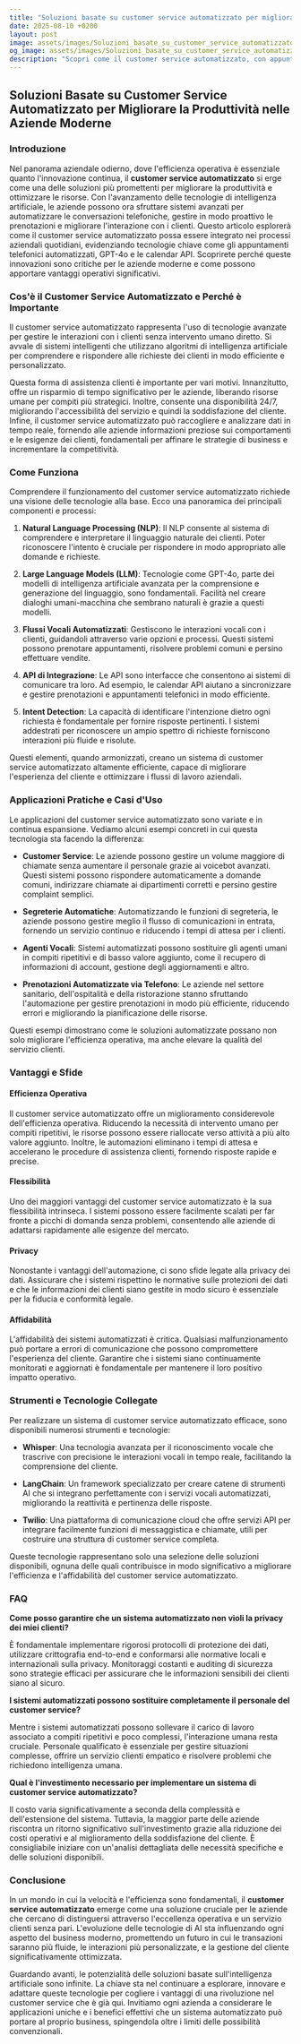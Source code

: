 ```yaml
---
title: "Soluzioni basate su customer service automatizzato per migliorare la produttività nelle aziende moderne"
date: 2025-08-10 +0200
layout: post
image: assets/images/Soluzioni_basate_su_customer_service_automatizzato_per_migliorare_la_produttivit_nelle_aziende_moderne.jpg
og_image: assets/images/Soluzioni_basate_su_customer_service_automatizzato_per_migliorare_la_produttivit_nelle_aziende_moderne.jpg
description: "Scopri come il customer service automatizzato, con appuntamenti telefonici e API calendar, può rivoluzionare la tua azienda migliorando la produttività!"
---
```


## Soluzioni Basate su Customer Service Automatizzato per Migliorare la Produttività nelle Aziende Moderne

### Introduzione

Nel panorama aziendale odierno, dove l'efficienza operativa è essenziale quanto l'innovazione continua, il **customer service automatizzato** si erge come una delle soluzioni più promettenti per migliorare la produttività e ottimizzare le risorse. Con l'avanzamento delle tecnologie di intelligenza artificiale, le aziende possono ora sfruttare sistemi avanzati per automatizzare le conversazioni telefoniche, gestire in modo proattivo le prenotazioni e migliorare l'interazione con i clienti. Questo articolo esplorerà come il customer service automatizzato possa essere integrato nei processi aziendali quotidiani, evidenziando tecnologie chiave come gli appuntamenti telefonici automatizzati, GPT-4o e le calendar API. Scoprirete perché queste innovazioni sono critiche per le aziende moderne e come possono apportare vantaggi operativi significativi.

### Cos'è il Customer Service Automatizzato e Perché è Importante

Il customer service automatizzato rappresenta l'uso di tecnologie avanzate per gestire le interazioni con i clienti senza intervento umano diretto. Si avvale di sistemi intelligenti che utilizzano algoritmi di intelligenza artificiale per comprendere e rispondere alle richieste dei clienti in modo efficiente e personalizzato.

Questa forma di assistenza clienti è importante per vari motivi. Innanzitutto, offre un risparmio di tempo significativo per le aziende, liberando risorse umane per compiti più strategici. Inoltre, consente una disponibilità 24/7, migliorando l'accessibilità del servizio e quindi la soddisfazione del cliente. Infine, il customer service automatizzato può raccogliere e analizzare dati in tempo reale, fornendo alle aziende informazioni preziose sui comportamenti e le esigenze dei clienti, fondamentali per affinare le strategie di business e incrementare la competitività.

### Come Funziona

Comprendere il funzionamento del customer service automatizzato richiede una visione delle tecnologie alla base. Ecco una panoramica dei principali componenti e processi:

1. **Natural Language Processing (NLP)**: Il NLP consente al sistema di comprendere e interpretare il linguaggio naturale dei clienti. Poter riconoscere l'intento è cruciale per rispondere in modo appropriato alle domande e richieste.

2. **Large Language Models (LLM)**: Tecnologie come GPT-4o, parte dei modelli di intelligenza artificiale avanzata per la comprensione e generazione del linguaggio, sono fondamentali. Facilità nel creare dialoghi umani-macchina che sembrano naturali è grazie a questi modelli.

3. **Flussi Vocali Automatizzati**: Gestiscono le interazioni vocali con i clienti, guidandoli attraverso varie opzioni e processi. Questi sistemi possono prenotare appuntamenti, risolvere problemi comuni e persino effettuare vendite.

4. **API di Integrazione**: Le API sono interfacce che consentono ai sistemi di comunicare tra loro. Ad esempio, le calendar API aiutano a sincronizzare e gestire prenotazioni e appuntamenti telefonici in modo efficiente.

5. **Intent Detection**: La capacità di identificare l'intenzione dietro ogni richiesta è fondamentale per fornire risposte pertinenti. I sistemi addestrati per riconoscere un ampio spettro di richieste forniscono interazioni più fluide e risolute.

Questi elementi, quando armonizzati, creano un sistema di customer service automatizzato altamente efficiente, capace di migliorare l'esperienza del cliente e ottimizzare i flussi di lavoro aziendali.

### Applicazioni Pratiche e Casi d'Uso

Le applicazioni del customer service automatizzato sono variate e in continua espansione. Vediamo alcuni esempi concreti in cui questa tecnologia sta facendo la differenza:

- **Customer Service**: Le aziende possono gestire un volume maggiore di chiamate senza aumentare il personale grazie ai voicebot avanzati. Questi sistemi possono rispondere automaticamente a domande comuni, indirizzare chiamate ai dipartimenti corretti e persino gestire complaint semplici.

- **Segreterie Automatiche**: Automatizzando le funzioni di segreteria, le aziende possono gestire meglio il flusso di comunicazioni in entrata, fornendo un servizio continuo e riducendo i tempi di attesa per i clienti.

- **Agenti Vocali**: Sistemi automatizzati possono sostituire gli agenti umani in compiti ripetitivi e di basso valore aggiunto, come il recupero di informazioni di account, gestione degli aggiornamenti e altro.

- **Prenotazioni Automatizzate via Telefono**: Le aziende nel settore sanitario, dell'ospitalità e della ristorazione stanno sfruttando l'automazione per gestire prenotazioni in modo più efficiente, riducendo errori e migliorando la pianificazione delle risorse.

Questi esempi dimostrano come le soluzioni automatizzate possano non solo migliorare l'efficienza operativa, ma anche elevare la qualità del servizio clienti.

### Vantaggi e Sfide

#### Efficienza Operativa

Il customer service automatizzato offre un miglioramento considerevole dell'efficienza operativa. Riducendo la necessità di intervento umano per compiti ripetitivi, le risorse possono essere riallocate verso attività a più alto valore aggiunto. Inoltre, le automazioni eliminano i tempi di attesa e accelerano le procedure di assistenza clienti, fornendo risposte rapide e precise.

#### Flessibilità

Uno dei maggiori vantaggi del customer service automatizzato è la sua flessibilità intrinseca. I sistemi possono essere facilmente scalati per far fronte a picchi di domanda senza problemi, consentendo alle aziende di adattarsi rapidamente alle esigenze del mercato.

#### Privacy

Nonostante i vantaggi dell'automazione, ci sono sfide legate alla privacy dei dati. Assicurare che i sistemi rispettino le normative sulle protezioni dei dati e che le informazioni dei clienti siano gestite in modo sicuro è essenziale per la fiducia e conformità legale.

#### Affidabilità

L'affidabilità dei sistemi automatizzati è critica. Qualsiasi malfunzionamento può portare a errori di comunicazione che possono compromettere l'esperienza del cliente. Garantire che i sistemi siano continuamente monitorati e aggiornati è fondamentale per mantenere il loro positivo impatto operativo.

### Strumenti e Tecnologie Collegate

Per realizzare un sistema di customer service automatizzato efficace, sono disponibili numerosi strumenti e tecnologie:

- **Whisper**: Una tecnologia avanzata per il riconoscimento vocale che trascrive con precisione le interazioni vocali in tempo reale, facilitando la comprensione del cliente.

- **LangChain**: Un framework specializzato per creare catene di strumenti AI che si integrano perfettamente con i servizi vocali automatizzati, migliorando la reattività e pertinenza delle risposte.

- **Twilio**: Una piattaforma di comunicazione cloud che offre servizi API per integrare facilmente funzioni di messaggistica e chiamate, utili per costruire una struttura di customer service completa.

Queste tecnologie rappresentano solo una selezione delle soluzioni disponibili, ognuna delle quali contribuisce in modo significativo a migliorare l'efficienza e l'affidabilità del customer service automatizzato.

### FAQ

**Come posso garantire che un sistema automatizzato non violi la privacy dei miei clienti?**

È fondamentale implementare rigorosi protocolli di protezione dei dati, utilizzare crittografia end-to-end e conformarsi alle normative locali e internazionali sulla privacy. Monitoraggi costanti e auditing di sicurezza sono strategie efficaci per assicurare che le informazioni sensibili dei clienti siano al sicuro.

**I sistemi automatizzati possono sostituire completamente il personale del customer service?**

Mentre i sistemi automatizzati possono sollevare il carico di lavoro associato a compiti ripetitivi e poco complessi, l'interazione umana resta cruciale. Personale qualificato è essenziale per gestire situazioni complesse, offrire un servizio clienti empatico e risolvere problemi che richiedono intelligenza umana.

**Qual è l'investimento necessario per implementare un sistema di customer service automatizzato?**

Il costo varia significativamente a seconda della complessità e dell'estensione del sistema. Tuttavia, la maggior parte delle aziende riscontra un ritorno significativo sull'investimento grazie alla riduzione dei costi operativi e al miglioramento della soddisfazione del cliente. È consigliabile iniziare con un'analisi dettagliata delle necessità specifiche e delle soluzioni disponibili.

### Conclusione

In un mondo in cui la velocità e l'efficienza sono fondamentali, il **customer service automatizzato** emerge come una soluzione cruciale per le aziende che cercano di distinguersi attraverso l'eccellenza operativa e un servizio clienti senza pari. L'evoluzione delle tecnologie di AI sta influenzando ogni aspetto del business moderno, promettendo un futuro in cui le transazioni saranno più fluide, le interazioni più personalizzate, e la gestione del cliente significativamente ottimizzata.

Guardando avanti, le potenzialità delle soluzioni basate sull'intelligenza artificiale sono infinite. La chiave sta nel continuare a esplorare, innovare e adattare queste tecnologie per cogliere i vantaggi di una rivoluzione nel customer service che è già qui. Invitiamo ogni azienda a considerare le applicazioni uniche e i benefici effettivi che un sistema automatizzato può portare al proprio business, spingendola oltre i limiti delle possibilità convenzionali.